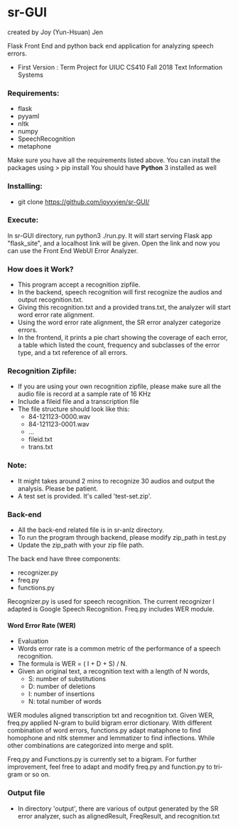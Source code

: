 # sr-GUI
created by Joy (Yun-Hsuan) Jen

Flask Front End and python back end application for analyzing speech errors.
- First Version : Term Project for UIUC CS410 Fall 2018 Text Information Systems

### Requirements: 
- flask
- pyyaml
- nltk
- numpy
- SpeechRecognition
- metaphone

Make sure you have all the requirements listed above. You can install the packages using > pip install
You should have **Python** 3 installed as well

### Installing: 
- git clone https://github.com/joyyyjen/sr-GUI/

### Execute:
In sr-GUI directory, run python3 ./run.py. 
It will start serving Flask app "flask_site", and a localhost link will be given. 
Open the link and now you can use the Front End WebUI Error Analyzer. 

### How does it Work?
- This program accept a recognition zipfile. 
- In the backend, speech recognition will first recognize the audios and output recognition.txt.
- Giving this recognition.txt and a provided trans.txt, the analyzer will start word error rate alignment.
- Using the word error rate alignment, the SR error analyzer categorize errors.
- In the frontend, it prints a pie chart showing the coverage of each error, a table which listed the count, frequency and subclasses of the error type, and a txt reference of all errors. 

### Recognition Zipfile:
- If you are using your own recognition zipfile, please make sure all the audio file is record at a sample rate of 16 KHz
- Include a fileid file and a transcription file
- The file structure should look like this:
  - 84-121123-0000.wav
  - 84-121123-0001.wav
  - ...
  - fileid.txt
  - trans.txt

### Note: 
- It might takes around 2 mins to recognize 30 audios and output the analysis. Please be patient. 
- A test set is provided. It's called 'test-set.zip'. 


### Back-end
- All the back-end related file is in sr-anlz directory.
- To run the program through backend, please modify zip_path in test.py
- Update the zip_path with your zip file path. 

The back end have three components:
- recognizer.py
- freq.py
- functions.py

Recognizer.py is used for speech recognition. The current recognizer I adapted is Google Speech Recognition.
Freq.py includes WER module. 

#### Word Error Rate (WER)
- Evaluation
- Words error rate is a common metric of the performance of a speech recognition.
- The formula is WER = ( I + D + S) / N.
- Given an original text, a recognition text with a length of N words,
  - S: number of substitutions
  - D: number of deletions
  - I: number of insertions
  - N: total number of words

WER modules aligned transcription txt and recognition txt.
Given WER, freq.py applied N-gram to build bigram error dictionary.
With different combination of word errors, functions.py adapt mataphone to find homophone and nltk stemmer and lemmatizer to find inflections. While other combinations are categorized into merge and split. 

Freq.py and Functions.py is currently set to a bigram. For further improvement, feel free to adapt and modify freq.py and function.py to tri-gram or so on. 

### Output file
- In directory 'output', there are various of output generated by the SR error analyzer, such as alignedResult, FreqResult, and recognition.txt

